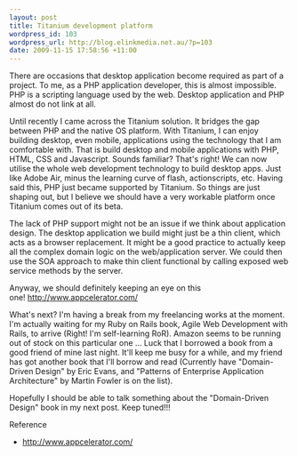 ```yaml
--- 
layout: post
title: Titanium development platform
wordpress_id: 103
wordpress_url: http://blog.elinkmedia.net.au/?p=103
date: 2009-11-15 17:58:56 +11:00
---
```

There are occasions that desktop application become required as part of a project. To me, as a PHP application developer, this is almost impossible. PHP is a scripting language used by the web. Desktop application and PHP almost do not link at all.

Until recently I came across the Titanium solution. It bridges the gap between PHP and the native OS platform. With Titanium, I can enjoy building desktop, even mobile, applications using the technology that I am comfortable with. That is build desktop and mobile applications with PHP, HTML, CSS and Javascript. Sounds familiar? That's right! We can now utilise the whole web development technology to build desktop apps. Just like Adobe Air, minus the learning curve of flash, actionscripts, etc. Having said this, PHP just became supported by Titanium. So things are just shaping out, but I believe we should have a very workable platform once Titanium comes out of its beta.

The lack of PHP support might not be an issue if we think about application design. The desktop application we build might just be a thin client, which acts as a browser replacement. It might be a good practice to actually keep all the complex domain logic on the web/application server. We could then use the SOA approach to make thin client functional by calling exposed web service methods by the server.

Anyway, we should definitely keeping an eye on this one! <a href="http://www.appcelerator.com/" target="_blank">http://www.appcelerator.com/</a>

What's next? I'm having a break from my freelancing works at the moment. I'm actually waiting for my Ruby on Rails book, Agile Web Development with Rails, to arrive (Right! I'm self-learning RoR). Amazon seems to be running out of stock on this particular one ... Luck that I borrowed a book from a good friend of mine last night. It'll keep me busy for a while, and my friend has got another book that I'll borrow and read (Currently have "Domain-Driven Design" by Eric Evans, and "Patterns of Enterprise Application Architecture" by Martin Fowler is on the list).

Hopefully I should be able to talk something about the "Domain-Driven Design" book in my next post. Keep tuned!!!

Reference
<ul>
	<li><a href="http://www.appcelerator.com/" target="_blank">http://www.appcelerator.com/</a></li>
</ul>
